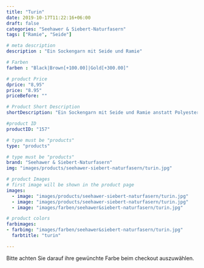 ```yaml
---
title: "Turin"
date: 2019-10-17T11:22:16+06:00
draft: false
categories: "Seehawer & Siebert-Naturfasern"
tags: ["Ramie", "Seide"]

# meta description
description : "Ein Sockengarn mit Seide und Ramie"

# Farben
farben : "Black|Brown[+100.00]|Gold[+300.00]"

# product Price
dprice: "8,95"
price: "8.95"
priceBefore: ""

# Product Short Description
shortDescription: "Ein Sockengarn mit Seide und Ramie anstatt Polyesterbeimischung"

#product ID
productID: "157"

# type must be "products"
type: "products"

# type must be "products"
brand: "Seehawer & Siebert-Naturfasern"
img: "images/products/seehawer-siebert-naturfasern/turin.jpg"   

# product Images
# first image will be shown in the product page
images:
  - image: "images/products/seehawer-siebert-naturfasern/turin.jpg"
  - image: "images/products/seehawer-siebert-naturfasern/turin.jpg"
  - image: "images/farben/seehawer&siebert-naturfasern/turin.jpg"

# product colors
farbimages:
- farbimg: "images/farben/seehawer&siebert-naturfasern/turin.jpg"	
  farbtitle: "turin"

---
```


Bitte achten Sie darauf ihre gewünchte Farbe beim checkout auszuwählen.
